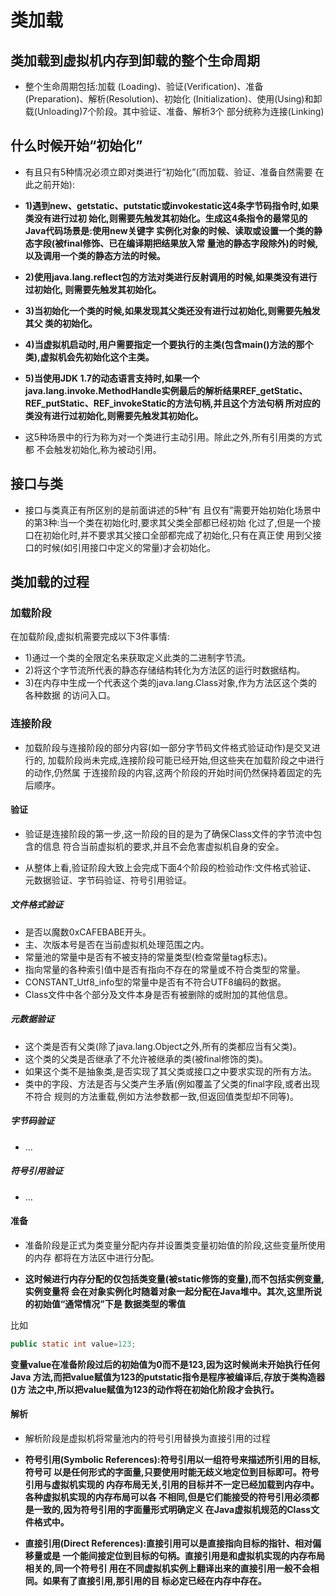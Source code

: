 # 类加载

## 类加载到虚拟机内存到卸载的整个生命周期
* 整个生命周期包括:加载
(Loading)、验证(Verification)、准备(Preparation)、解析(Resolution)、初始化
(Initialization)、使用(Using)和卸载(Unloading)7个阶段。其中验证、准备、解析3个
部分统称为连接(Linking)

## 什么时候开始“初始化”
* 有且只有5种情况必须立即对类进行“初始化”(而加载、验证、准备自然需要
在此之前开始):

* **1)遇到new、getstatic、putstatic或invokestatic这4条字节码指令时,如果类没有进行过初
始化,则需要先触发其初始化。生成这4条指令的最常见的Java代码场景是:使用new关键字
实例化对象的时候、读取或设置一个类的静态字段(被final修饰、已在编译期把结果放入常
量池的静态字段除外)的时候,以及调用一个类的静态方法的时候。**

* **2)使用java.lang.reflect包的方法对类进行反射调用的时候,如果类没有进行过初始化,
则需要先触发其初始化。**

* **3)当初始化一个类的时候,如果发现其父类还没有进行过初始化,则需要先触发其父
类的初始化。**

* **4)当虚拟机启动时,用户需要指定一个要执行的主类(包含main()方法的那个
类),虚拟机会先初始化这个主类。**

* **5)当使用JDK
1.7的动态语言支持时,如果一个java.lang.invoke.MethodHandle实例最后的解析结果REF_getStatic、REF_putStatic、REF_invokeStatic的方法句柄,并且这个方法句柄
所对应的类没有进行过初始化,则需要先触发其初始化。**

* 这5种场景中的行为称为对一个类进行主动引用。除此之外,所有引用类的方式都
不会触发初始化,称为被动引用。

## 接口与类

* 接口与类真正有所区别的是前面讲述的5种“有
且仅有”需要开始初始化场景中的第3种:当一个类在初始化时,要求其父类全部都已经初始
化过了,但是一个接口在初始化时,并不要求其父接口全部都完成了初始化,只有在真正使
用到父接口的时候(如引用接口中定义的常量)才会初始化。

## 类加载的过程

### 加载阶段

在加载阶段,虚拟机需要完成以下3件事情:

* 1)通过一个类的全限定名来获取定义此类的二进制字节流。
* 2)将这个字节流所代表的静态存储结构转化为方法区的运行时数据结构。
* 3)在内存中生成一个代表这个类的java.lang.Class对象,作为方法区这个类的各种数据
的访问入口。

### 连接阶段
* 加载阶段与连接阶段的部分内容(如一部分字节码文件格式验证动作)是交叉进行的,
加载阶段尚未完成,连接阶段可能已经开始,但这些夹在加载阶段之中进行的动作,仍然属
于连接阶段的内容,这两个阶段的开始时间仍然保持着固定的先后顺序。

#### 验证
* 验证是连接阶段的第一步,这一阶段的目的是为了确保Class文件的字节流中包含的信息
符合当前虚拟机的要求,并且不会危害虚拟机自身的安全。

* 从整体上看,验证阶段大致上会完成下面4个阶段的检验动作:文件格式验证、
元数据验证、字节码验证、符号引用验证。

##### 文件格式验证
* 是否以魔数0xCAFEBABE开头。
* 主、次版本号是否在当前虚拟机处理范围之内。
* 常量池的常量中是否有不被支持的常量类型(检查常量tag标志)。
* 指向常量的各种索引值中是否有指向不存在的常量或不符合类型的常量。
* CONSTANT_Utf8_info型的常量中是否有不符合UTF8编码的数据。
* Class文件中各个部分及文件本身是否有被删除的或附加的其他信息。

##### 元数据验证
* 这个类是否有父类(除了java.lang.Object之外,所有的类都应当有父类)。
* 这个类的父类是否继承了不允许被继承的类(被final修饰的类)。
* 如果这个类不是抽象类,是否实现了其父类或接口之中要求实现的所有方法。
* 类中的字段、方法是否与父类产生矛盾(例如覆盖了父类的final字段,或者出现不符合
规则的方法重载,例如方法参数都一致,但返回值类型却不同等)。

##### 字节码验证
* ...

##### 符号引用验证
* ...

#### 准备
* 准备阶段是正式为类变量分配内存并设置类变量初始值的阶段,这些变量所使用的内存
都将在方法区中进行分配。

* **这时候进行内存分配的仅包括类变量(被static修饰的变量),而不包括实例变量,实例变量将
会在对象实例化时随着对象一起分配在Java堆中。其次,这里所说的初始值“通常情况”下是
数据类型的零值**

比如

```java
public static int value=123;
```

**变量value在准备阶段过后的初始值为0而不是123,因为这时候尚未开始执行任何Java
方法,而把value赋值为123的putstatic指令是程序被编译后,存放于类构造器<clinit>()方
法之中,所以把value赋值为123的动作将在初始化阶段才会执行。**

#### 解析
* 解析阶段是虚拟机将常量池内的符号引用替换为直接引用的过程

* **符号引用(Symbolic References):符号引用以一组符号来描述所引用的目标,符号可
以是任何形式的字面量,只要使用时能无歧义地定位到目标即可。符号引用与虚拟机实现的
内存布局无关,引用的目标并不一定已经加载到内存中。各种虚拟机实现的内存布局可以各
不相同,但是它们能接受的符号引用必须都是一致的,因为符号引用的字面量形式明确定义
在Java虚拟机规范的Class文件格式中。**

* **直接引用(Direct References):直接引用可以是直接指向目标的指针、相对偏移量或是
一个能间接定位到目标的句柄。直接引用是和虚拟机实现的内存布局相关的,同一个符号引
用在不同虚拟机实例上翻译出来的直接引用一般不会相同。如果有了直接引用,那引用的目
标必定已经在内存中存在。**
